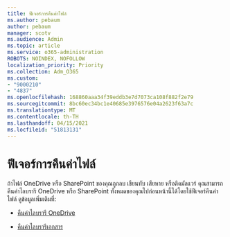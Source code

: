 ```yaml
---
title: ฟีเจอร์การคืนค่าไฟล์
ms.author: pebaum
author: pebaum
manager: scotv
ms.audience: Admin
ms.topic: article
ms.service: o365-administration
ROBOTS: NOINDEX, NOFOLLOW
localization_priority: Priority
ms.collection: Adm_O365
ms.custom:
- "9000210"
- "4837"
ms.openlocfilehash: 168860aaa34f39eddb3e7d7073ca108f882f2e79
ms.sourcegitcommit: 8bc60ec34bc1e40685e3976576e04a2623f63a7c
ms.translationtype: MT
ms.contentlocale: th-TH
ms.lasthandoff: 04/15/2021
ms.locfileid: "51813131"
---
```

# <a name="files-restore-feature"></a>ฟีเจอร์การคืนค่าไฟล์

ถ้าไฟล์ OneDrive หรือ SharePoint ของคุณถูกลบ เขียนทับ เสียหาย หรือติดมัลแวร์ คุณสามารถคืนค่าไลบรารี OneDrive หรือ SharePoint ทั้งหมดของคุณไปก่อนหน้านี้ได้โดยใช้ฟีเจอร์คืนค่าไฟล์ ดูข้อมูลเพิ่มเติมที่:

- [คืนค่าไลบรารี OneDrive](https://support.office.com/article/restore-your-onedrive-fa231298-759d-41cf-bcd0-25ac53eb8a150)

- [คืนค่าไลบรารีเอกสาร](https://support.office.com/article/restore-a-document-library-317791c3-8bd0-4dfd-8254-3ca90883d39a)
